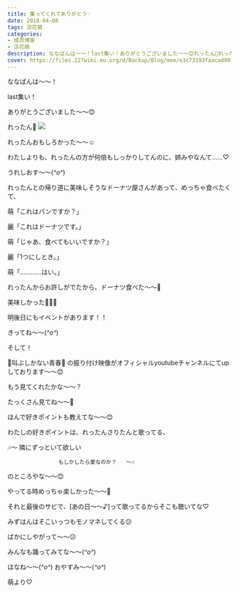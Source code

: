 ```yaml
---
title: 集ってくれてありがとう♡
date: 2018-04-08
tags: 涼花萌
categories: 
- 成员博客
- 涼花萌
description: ななばんは〜〜！last集い！ありがとうございました〜〜😊れったん💓れったんおもしろかった〜〜☺️わたしよりも、れったんの方...
cover: https://files.227wiki.eu.org/d/Backup/Blog/moe/e3c73193faacad99132c27e5c04e8.jpg 
---
```







ななばんは〜〜！




last集い！



ありがとうございました〜〜😊






れったん💓
![](https://files.227wiki.eu.org/d/Backup/Blog/moe/e3c73193faacad99132c27e5c04e8.jpg)










れったんおもしろかった〜〜☺️






わたしよりも、れったんの方が何倍もしっかりしてんのに、姉みやなんて……♡




うれしおす〜〜(*^o^*)













れったんとの帰り道に美味しそうなドーナツ屋さんがあって、めっちゃ食べたくて、







萌「これはパンですか？」

麗「これはドーナツです。」

萌「じゃあ、食べてもいいですか？」

麗「1つにしとき。」

萌「…………はい。」








れったんからお許しがでたから、ドーナツ食べた〜〜🍩




美味しかった💓💓💓











明後日にもイベントがあります！！






きってね〜〜(*^o^*)














そして！



🌸叫ぶしかない青春🌸
の振り付け映像がオフィシャルyoutubeチャンネルにてupしております〜〜😊




もう見てくれたかな〜〜？






たっくさん見てね〜〜👀





ほんで好きポイントも教えてな〜〜😊







わたしの好きポイントは、れったんさりたんと歌ってる、





🎶〜  隣にずっといて欲しい

                    もしかしたら愛なのか？   〜🎶



のところやな〜〜😊




やってる時めっちゃ楽しかった〜〜🤗









それと最後のサビで、[あの日〜〜♪]って歌ってるからそこも聴いてな♡





みずはんはそこいっつもモノマネしてくる😕



ばかにしやがって〜〜😕










みんなも踊ってみてな〜〜(*^o^*)









ほなね〜〜(*^o^*)
おやすみ〜〜(*^o^*)




萌より♡


